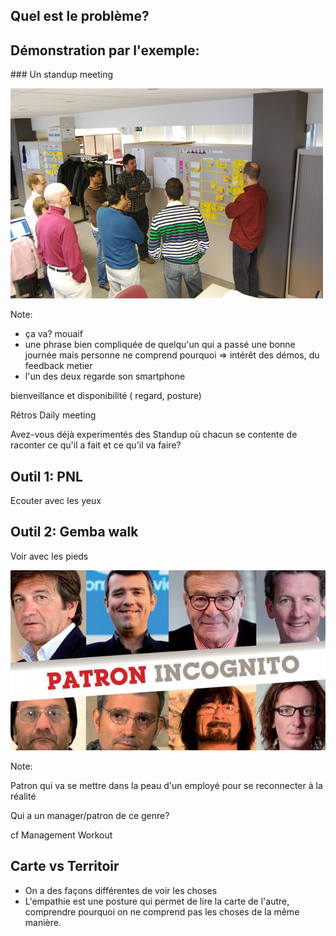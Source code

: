 ## Quel est le problème?



## Démonstration par l'exemple: 

### Un standup meeting


![](resources/stand-up-meeting.jpg)


Note:

- ça va? mouaif
- une phrase bien compliquée de quelqu'un qui a passé une bonne journée mais personne ne comprend pourquoi => intérêt des démos, du feedback metier
- l'un des deux regarde son smartphone


bienveillance et disponibilité
( regard, posture)

Rétros
Daily meeting

Avez-vous déjà experimentés des Standup où chacun se contente de raconter ce qu'il a fait et ce qu'il va faire?


## Outil 1: PNL


Ecouter avec les yeux



## Outil 2: Gemba walk
 
Voir avec les pieds

![](resources/9901339071516.jpg)


Note:

Patron qui va se mettre dans la peau d'un employé pour se reconnecter à la réalité

Qui a un manager/patron de ce genre?

cf Management Workout


  
## Carte vs Territoir

- On a des façons différentes de voir les choses
- L'empathie est une posture qui permet de lire la carte de l'autre, comprendre pourquoi on ne comprend pas les choses de la même manière.
